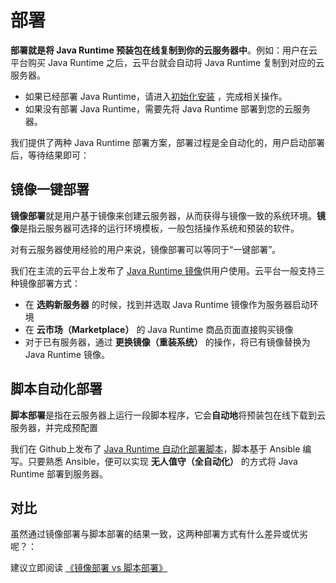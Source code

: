 # 部署

**部署就是将 Java Runtime 预装包在线复制到你的云服务器中**。例如：用户在云平台购买 Java Runtime 之后，云平台就会自动将 Java Runtime 复制到对应的云服务器。

- 如果已经部署 Java Runtime，请进入[初始化安装](/zh/stack-installation.md) ，完成相关操作。
- 如果没有部署 Java Runtime，需要先将 Java Runtime 部署到您的云服务器。

我们提供了两种 Java Runtime 部署方案，部署过程是全自动化的，用户启动部署后，等待结果即可：

## 镜像一键部署

**镜像部署**就是用户基于镜像来创建云服务器，从而获得与镜像一致的系统环境。**镜像**是指云服务器可选择的运行环境模板，一般包括操作系统和预装的软件。

对有云服务器使用经验的用户来说，镜像部署可以等同于“一键部署”。

我们在主流的云平台上发布了 [Java Runtime 镜像](https://apps.websoft9.com/java)供用户使用。云平台一般支持三种镜像部署方式：

* 在 **选购新服务器** 的时候，找到并选取 Java Runtime 镜像作为服务器启动环境
* 在 **云市场（Marketplace）**  的 Java Runtime 商品页面直接购买镜像
* 对于已有服务器，通过 **更换镜像（重装系统）** 的操作，将已有镜像替换为 Java Runtime 镜像。

## 脚本自动化部署

**脚本部署**是指在云服务器上运行一段脚本程序，它会**自动地**将预装包在线下载到云服务器，并完成预配置

我们在 Github上发布了 [Java Runtime 自动化部署脚本](https://github.com/Websoft9/ansible-java)，脚本基于 Ansible 编写。只要熟悉 Ansible，便可以实现 **无人值守（全自动化）** 的方式将 Java Runtime 部署到服务器。

## 对比

虽然通过镜像部署与脚本部署的结果一致，这两种部署方式有什么差异或优劣呢？：

建议立即阅读 [《镜像部署 vs 脚本部署》](https://support.websoft9.com/docs/faq/zh/bz-product.html#镜像部署-vs-脚本部署)